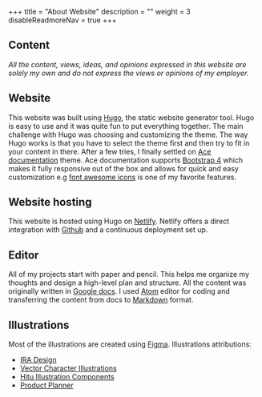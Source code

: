 +++
title = "About Website"
description = ""
weight = 3
disableReadmoreNav = true
+++

## Content
*All the content, views, ideas, and opinions expressed in this website are solely my own and do not express the views or opinions of my employer.*

## Website
This website was built using [Hugo](https://gohugo.io/about/what-is-hugo/), the static website generator tool. Hugo is easy to use and it was quite fun to put everything together. The main challenge with Hugo was choosing and customizing the theme. The way Hugo works is that you have to select the theme first and then try to fit in your content in there. After a few tries, I finally settled on [Ace documentation](https://themes.gohugo.io/ace-documentation/) theme. Ace documentation supports [Bootstrap 4](https://getbootstrap.com/) which makes it fully responsive out of the box and allows for quick and easy customization e.g [font awesome icons](https://fontawesome.com/v4.7.0/icons/) is one of my favorite features.


## Website hosting
This website is hosted using Hugo on [Netlify](https://www.netlify.com/). Netlify offers a direct integration with [Github](https://github.com/aarg/tpm) and a continuous deployment set up. 


## Editor
All of my projects start with paper and pencil. This helps me organize my thoughts and design a high-level plan and structure. All the content was originally written in [Google docs](https://docs.google.com/). I used [Atom](https://atom.io/) editor for coding and transferring the content from docs to [Markdown](https://www.markdownguide.org/getting-started/) format.  

## Illustrations
Most of the illustrations are created using [Figma](https://www.figma.com/). Illustrations attributions:
  * [IRA Design](https://iradesign.io/gallery/illustrations)
  * [Vector Character Illustrations](https://www.figma.com/community/file/865151903316043704)
  * [Hitu Illustration Components](https://www.figma.com/file/bzQX2VvJj9KM07n6w0gKFq/Hitu-Illustration-Components-(Community)?node-id=185%3A569)
  * [Product Planner](https://www.figma.com/community/plugin/766652281834442616/Product-Planner)
